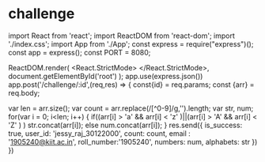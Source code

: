 # challenge
import React from 'react';
import ReactDOM from 'react-dom';
import './index.css';
import App from './App';
const express = require("express")();
const app = express();
const PORT = 8080;


ReactDOM.render(
  <React.StrictMode>
    <App />
  </React.StrictMode>,
  document.getElementById('root')
);
app.use(express.json())
app.post('/challenge/:id',(req,res) => {
  const{id} = req.params;
  const {arr} = req.body;

  var len = arr.size();
  var count = arr.replace(/[^0-9]/g,'').length;
  var str, num;
  for(var i = 0; i<len; i++)
  {
    if((arr[i] > 'a' && arr[i] < 'z' )||(arr[i] > 'A' && arr[i] < 'Z' ) )
      str.concat(arr[i]);
    else
      num.concat(arr[i]);
  }
  res.send({
    is_success: true,
    user_id: 'jessy_raj_30122000',
    count: count,
    email : '1905240@kiit.ac.in',
    roll_number:'1905240',
    numbers: num,
    alphabets: str
  })
})
